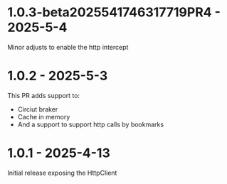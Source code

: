 # 1.0.3-beta2025541746317719PR4 - 2025-5-4

Minor adjusts to enable the http intercept


# 1.0.2 - 2025-5-3

This PR adds support to:
- Circiut braker
- Cache in memory
- And a support to support http calls by bookmarks


# 1.0.1 - 2025-4-13

Initial release exposing the HttpClient


